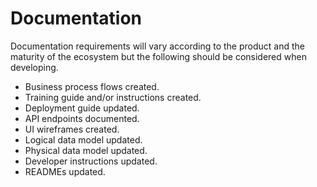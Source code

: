 # Documentation

Documentation requirements will vary according to the product and the maturity of the ecosystem but the following should be considered when developing.

* Business process flows created.
* Training guide and/or instructions created.
* Deployment guide updated.
* API endpoints documented.
* UI wireframes created.
* Logical data model updated.
* Physical data model updated.
* Developer instructions updated.
* READMEs updated.
